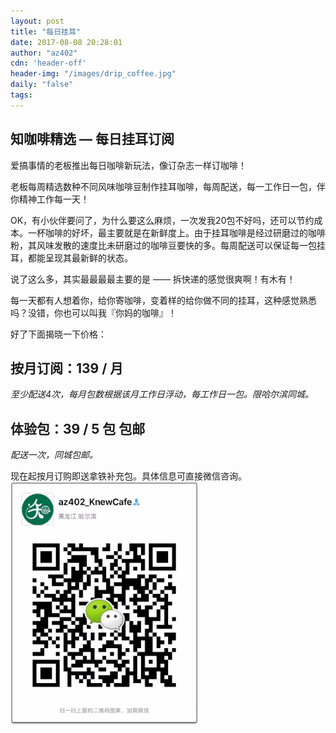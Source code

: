 ```yaml
---
layout: post
title: "每日挂耳"
date: 2017-08-08 20:28:01
author: "az402"
cdn: 'header-off'
header-img: "/images/drip_coffee.jpg"
daily: "false"
tags:
---
```


## 知咖啡精选 — 每日挂耳订阅

爱搞事情的老板推出每日咖啡新玩法，像订杂志一样订咖啡！

老板每周精选数种不同风味咖啡豆制作挂耳咖啡，每周配送，每一工作日一包，伴你精神工作每一天！

OK，有小伙伴要问了，为什么要这么麻烦，一次发我20包不好吗，还可以节约成本。一杯咖啡的好坏，最主要就是在新鲜度上。由于挂耳咖啡是经过研磨过的咖啡粉，其风味发散的速度比未研磨过的咖啡豆要快的多。每周配送可以保证每一包挂耳，都能呈现其最新鲜的状态。

说了这么多，其实最最最最主要的是 —— 拆快递的感觉很爽啊！有木有！

每一天都有人想着你，给你寄咖啡，变着样的给你做不同的挂耳，这种感觉熟悉吗？没错，你也可以叫我『你妈的咖啡』！

好了下面揭晓一下价格：

## 按月订阅：139 / 月
*至少配送4次，每月包数根据该月工作日浮动，每工作日一包。限哈尔滨同城。*

## 体验包：39 / 5 包 包邮
*配送一次，同城包邮。*

现在起按月订购即送拿铁补充包。具体信息可直接微信咨询。
 <img src="每日咖啡/wechat.jpg" width = "300"  alt="图片名称" align=center />
